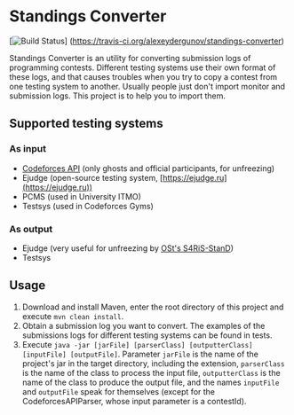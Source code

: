 # Standings Converter

[![Build Status](https://travis-ci.org/alexeydergunov/standings-converter.svg?branch=master)]
(https://travis-ci.org/alexeydergunov/standings-converter)

Standings Converter is an utility for converting submission logs of programming contests. Different testing systems use
their own format of these logs, and that causes troubles when you try to copy a contest from one testing system to
another. Usually people just don't import monitor and submission logs. This project is to help you to import them.

## Supported testing systems

### As input

- [Codeforces API](http://codeforces.com/api/help) (only ghosts and official participants, for unfreezing)
- Ejudge (open-source testing system, [https://ejudge.ru](https://ejudge.ru))
- PCMS (used in University ITMO)
- Testsys (used in Codeforces Gyms)

### As output

- Ejudge (very useful for unfreezing by [OSt's S4RiS-StanD](https://github.com/OStrekalovsky/S4RiS-StanD))
- Testsys

## Usage

1. Download and install Maven, enter the root directory of this project and execute `mvn clean install`.
2. Obtain a submission log you want to convert. The examples of the submissions logs for different testing systems can
be found in tests.
3. Execute `java -jar [jarFile] [parserClass] [outputterClass] [inputFile] [outputFile]`. Parameter `jarFile` is the
name of the project's jar in the target directory, including the extension, `parserClass` is the name of the class to
process the input file, `outputterClass` is the name of the class to produce the output file, and the names `inputFile`
and `outputFile` speak for themselves (except for the CodeforcesAPIParser, whose input parameter is a contestId).
